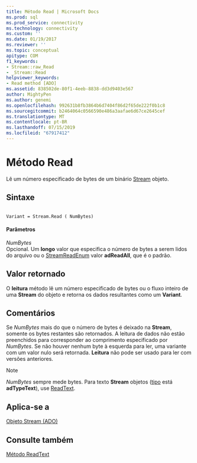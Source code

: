 ```yaml
---
title: Método Read | Microsoft Docs
ms.prod: sql
ms.prod_service: connectivity
ms.technology: connectivity
ms.custom: ''
ms.date: 01/19/2017
ms.reviewer: ''
ms.topic: conceptual
apitype: COM
f1_keywords:
- Stream::raw_Read
- _Stream::Read
helpviewer_keywords:
- Read method [ADO]
ms.assetid: 838502de-80f1-4eeb-8838-dd3d9403e567
author: MightyPen
ms.author: genemi
ms.openlocfilehash: 992631b8fb3864b6d7404f86d2f65de222f0b1c8
ms.sourcegitcommit: b2464064c0566590e486a3aafae6d67ce2645cef
ms.translationtype: MT
ms.contentlocale: pt-BR
ms.lasthandoff: 07/15/2019
ms.locfileid: "67917412"
---
```

# <a name="read-method"></a>Método Read
Lê um número especificado de bytes de um binário [Stream](../../../ado/reference/ado-api/stream-object-ado.md) objeto.  
  
## <a name="syntax"></a>Sintaxe  
  
```  
  
Variant = Stream.Read ( NumBytes)  
```  
  
#### <a name="parameters"></a>Parâmetros  
 *NumBytes*  
 Opcional. Um **longo** valor que especifica o número de bytes a serem lidos do arquivo ou o [StreamReadEnum](../../../ado/reference/ado-api/streamreadenum.md) valor **adReadAll**, que é o padrão.  
  
## <a name="return-value"></a>Valor retornado  
 O **leitura** método lê um número especificado de bytes ou o fluxo inteiro de uma **Stream** do objeto e retorna os dados resultantes como um **Variant**.  
  
## <a name="remarks"></a>Comentários  
 Se *NumBytes* mais do que o número de bytes é deixado na **Stream**, somente os bytes restantes são retornados. A leitura de dados não estão preenchidos para corresponder ao comprimento especificado por *NumBytes*. Se não houver nenhum byte à esquerda para ler, uma variante com um valor nulo será retornada. **Leitura** não pode ser usado para ler com versões anteriores.  
  
> [!NOTE]
>  *NumBytes* sempre mede bytes. Para texto **Stream** objetos ([tipo](../../../ado/reference/ado-api/type-property-ado-stream.md) está **adTypeText**), use [ReadText](../../../ado/reference/ado-api/readtext-method.md).  
  
## <a name="applies-to"></a>Aplica-se a  
 [Objeto Stream (ADO)](../../../ado/reference/ado-api/stream-object-ado.md)  
  
## <a name="see-also"></a>Consulte também  
 [Método ReadText](../../../ado/reference/ado-api/readtext-method.md)
